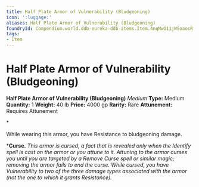 ```yaml
---
title: Half Plate Armor of Vulnerability (Bludgeoning)
icon: ':luggage:'
aliases: Half Plate Armor of Vulnerability (Bludgeoning)
foundryId: Compendium.world.ddb-eureka-ddb-items.Item.4nqMwO11jWSoaosR
tags:
- Item
---
```


# Half Plate Armor of Vulnerability (Bludgeoning)

**Half Plate Armor of Vulnerability (Bludgeoning)**
_Medium_
**Type:** Medium
**Quantity:** 1
**Weight:** 40 lb
**Price:** 4000 gp
**Rarity:** Rare
**Attunement:** Requires Attunement

*<p>While wearing this armor, you have Resistance to bludgeoning damage.

***Curse.** *This armor is cursed, a fact that is revealed only when the Identify spell is cast on the armor or you attune to it. Attuning to the armor curses you until you are targeted by a Remove Curse spell or similar magic; removing the armor fails to end the curse. While cursed, you have Vulnerability to two of the three damage types associated with the armor (not the one to which it grants Resistance).</p>*